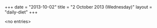 +++
date = "2013-10-02"
title = "2 October 2013 (Wednesday)"
layout = "daily-diet"
+++


\<no entries\>
